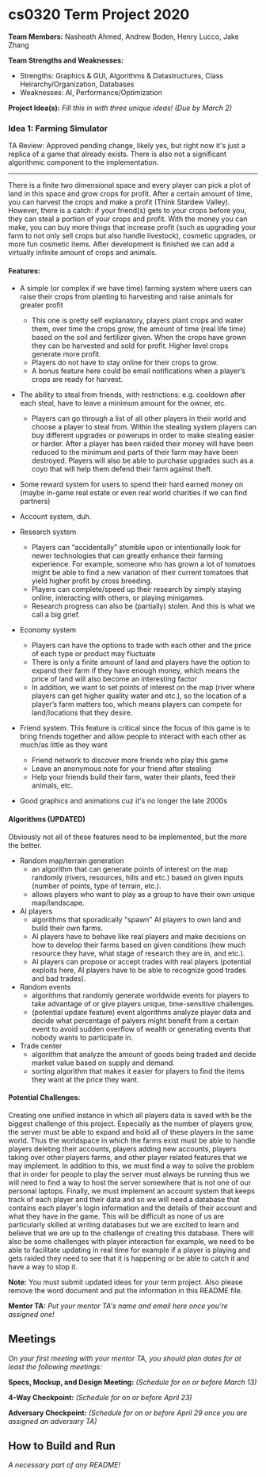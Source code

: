 # cs0320 Term Project 2020

**Team Members:** Nasheath Ahmed, Andrew Boden, Henry Lucco, Jake Zhang

**Team Strengths and Weaknesses:** 
- Strengths: Graphics & GUI, Algorithms & Datastructures, Class Heirarchy/Organization, Databases
- Weaknesses: AI, Performance/Optimization

**Project Idea(s):** _Fill this in with three unique ideas! (Due by March 2)_
### Idea 1: Farming Simulator

TA Review: Approved pending change, likely yes, but right now it's just a replica of a game that already exists. There is also not a significant algorithmic component to the implementation.

------------------------------------------------------------------------------
There is a finite two dimensional space and every player can pick a plot of land in this space and grow crops for profit. After a certain amount of time, you can harvest the crops and make a profit (Think Stardew Valley). However, there is a catch: if your friend(s) gets to your crops before you, they can steal a portion of your crops and profit. With the money you can make, you can buy more things that increase profit (such as upgrading your farm to not only sell crops but also handle livestock), cosmetic upgrades, or more fun cosmetic items. After development is finished we can add a virtually infinite amount of crops and animals. 

#### Features:
-	A simple (or complex if we have time) farming system where users can raise their crops from planting to harvesting and raise animals for greater profit
    -	This one is pretty self explanatory, players plant crops and water them, over time the crops grow, the amount of time (real life time) based on the soil and fertilizer given. When the crops have grown they can be harvested and sold for profit. Higher level crops generate more profit. 
    -	Players do not have to stay online for their crops to grow. 
    -	A bonus feature here could be email notifications when a player’s crops are ready for harvest.

-	The ability to steal from friends, with restrictions: e.g. cooldown after each steal, have to leave a minimum amount for the owner, etc.
    -	Players can go through a list of all other players in their world and choose a player to steal from. Within the stealing system players can buy different upgrades or powerups in order to make stealing easier or harder. After a player has been raided their money will have been reduced to the minimum and parts of their farm may have been destroyed. Players will also be able to purchase upgrades such as a coyo that will help them defend their farm against theft.

-	Some reward system for users to spend their hard earned money on (maybe in-game real estate or even real world charities if we can find partners)

-	Account system, duh.

-	Research system
    -	Players can “accidentally” stumble upon or intentionally look for newer technologies that can greatly enhance their farming experience. For example, someone who has grown a lot of tomatoes might be able to find a new variation of their current tomatoes that yield higher profit by cross breeding.
    -	Players can complete/speed up their research by simply staying online, interacting with others, or playing minigames.
    -	Research progress can also be (partially) stolen. And this is what we call a big grief. 

-	Economy system
    -	Players can have the options to trade with each other and the price of each type or product may fluctuate 
    -	There is only a finite amount of land and players have the option to expand their farm if they have enough money, which means the price of land will also become an interesting factor
    -	In addition, we want to set points of interest on the map (river where players can get higher quality water and etc.), so the location of a player’s farm matters too, which means players can compete for land/locations that they desire. 

-	Friend system. This feature is critical since the focus of this game is to bring friends together and allow people to interact with each other as much/as little as they want
	- Friend network to discover more friends who play this game
    - Leave an anonymous note for your friend after stealing
    - Help your friends build their farm, water their plants, feed their animals, etc.

-	Good graphics and animations cuz it's no longer the late 2000s

#### Algorithms (UPDATED)
Obviously not all of these features need to be implemented, but the more the better.
- Random map/terrain generation
    - an algorithm that can generate points of interest on the map randomly (rivers, resources, hills and etc.) based on given inputs (number of points, type of terrain, etc.).
    - allows players who want to play as a group to have their own unique map/landscape.
- AI players
    - algorithms that sporadically "spawn" AI players to own land and build their own farms.
    - AI players have to behave like real players and make decisions on how to develop their farms based on given conditions (how much resource they have, what stage of research they are in, and etc.).
    - AI players can propose or accept trades with real players (potential exploits here, AI players have to be able to recognize good trades and bad trades).
- Random events
    - algorithms that randomly generate worldwide events for players to take advantage of or give players unique, time-sensitive challenges.
    - (potential update feature) event algorithms analyze player data and decide what percentage of palyers might benefit from a certain event to avoid sudden overflow of wealth or generating events that nobody wants to participate in.
- Trade center
    - algorithm that analyze the amount of goods being traded and decide market value based on supply and demand.
    - sorting algorithm that makes it easier for players to find the items they want at the price they want.

#### Potential Challenges:
Creating one unified instance in which all players data is saved with be the biggest challenge of this project. Especially as the number of players grow, the server must be able to expand and hold all of these players in the same world. Thus the worldspace in which the farms exist must be able to handle players deleting their accounts, players adding new accounts, players taking over other players farms, and other player related features that we may implement. In addition to this, we must find a way to solve the problem that in order for people to play the server must always be running thus we will need to find a way to host the server somewhere that is not one of our personal laptops. Finally, we must implement an account system that keeps track of each player and their data and so we will need a database that contains each player's login information and the details of their account and what they have in the game. This will be difficult as none of us are particularly skilled at writing databases but we are excited to learn and believe that we are up to the challenge of creating this database. There will also be some challenges with player interaction for example, we need to be able to facilitate updating in real time for example if a player is playing and gets raided they need to see that it is happening or be able to catch it and have a way to stop it.


**Note:** You must submit updated ideas for your term project. Also please remove the word document and put the information in this README file.

**Mentor TA:** _Put your mentor TA's name and email here once you're assigned one!_

## Meetings
_On your first meeting with your mentor TA, you should plan dates for at least the following meetings:_

**Specs, Mockup, and Design Meeting:** _(Schedule for on or before March 13)_

**4-Way Checkpoint:** _(Schedule for on or before April 23)_

**Adversary Checkpoint:** _(Schedule for on or before April 29 once you are assigned an adversary TA)_

## How to Build and Run
_A necessary part of any README!_
